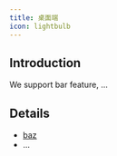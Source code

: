 ```yaml
---
title: 桌面端
icon: lightbulb
---
```


## Introduction

We support bar feature, ...

## Details

- [baz](baz.md)
- ...
